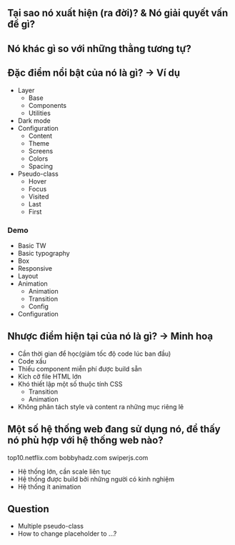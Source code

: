 ## Tại sao nó xuất hiện (ra đời)? & Nó giải quyết vấn đề gì?

## Nó khác gì so với những thằng tương tự?

## Đặc điểm nổi bật của nó là gì? -> Ví dụ

- Layer
  - Base
  - Components
  - Utilities
- Dark mode
- Configuration
  - Content
  - Theme
  - Screens
  - Colors
  - Spacing
    <!-- Preset -->
    <!-- Plugin -->
- Pseudo-class
  - Hover
  - Focus
  - Visited
  - Last
  - First

### Demo

- Basic TW
- Basic typography
- Box
- Responsive
- Layout
- Animation
  - Animation
  - Transition
  - Config
- Configuration

## Nhược điểm hiện tại của nó là gì? -> Minh hoạ

- Cần thời gian để học(giảm tốc độ code lúc ban đầu)
- Code xấu
- Thiếu component miễn phí được build sẵn
- Kích cỡ file HTML lớn
- Khó thiết lập một số thuộc tính CSS
  - Transition
  - Animation
- Không phân tách style và content ra những mục riêng lẽ

## Một số hệ thống web đang sử dụng nó, để thấy nó phù hợp với hệ thống web nào?

top10.netflix.com
bobbyhadz.com
swiperjs.com

- Hệ thống lớn, cần scale liên tục
- Hệ thống được build bởi những người có kinh nghiệm
- Hệ thống ít animation

## Question

- Multiple pseudo-class
- How to change placeholder to ...?
